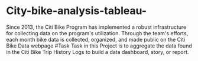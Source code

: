 # City-bike-analysis-tableau-
Since 2013, the Citi Bike Program has implemented a robust infrastructure for collecting data on the program's utilization.
Through the team's efforts, each month bike data is collected, organized, and made public on the Citi Bike Data webpage
#Task
Task in this Project is to aggregate the data found in the Citi Bike Trip History Logs to build a data dashboard, story, or report.
